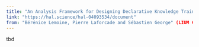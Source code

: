```yaml
---
title: "An Analysis Framework for Designing Declarative Knowledge Training Games Using Roguelite Genre"
link: "https://hal.science/hal-04093534/document"
from: "Bérénice Lemoine, Pierre Laforcade and Sébastien George" (LIUM Computer Science Laboratory, Le Mans Universite ́, Laval, France)
---
```


tbd